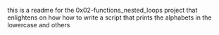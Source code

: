 this is a readme for the 0x02-functions_nested_loops project that enlightens on how how to write a script that prints the alphabets in the lowercase and others
